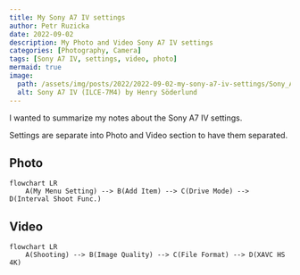 ```yaml
---
title: My Sony A7 IV settings
author: Petr Ruzicka
date: 2022-09-02
description: My Photo and Video Sony A7 IV settings
categories: [Photography, Camera]
tags: [Sony A7 IV, settings, video, photo]
mermaid: true
image:
  path: /assets/img/posts/2022/2022-09-02-my-sony-a7-iv-settings/Sony_A7_IV_(ILCE-7M4)_-_by_Henry_Söderlund_(51739988735).avif
  alt: Sony A7 IV (ILCE-7M4) by Henry Söderlund
---
```


I wanted to summarize my notes about the Sony A7 IV settings.

Settings are separate into Photo and Video section to have them separated.

## Photo

```mermaid
flowchart LR
    A(My Menu Setting) --> B(Add Item) --> C(Drive Mode) --> D(Interval Shoot Func.)
```

## Video

```mermaid
flowchart LR
    A(Shooting) --> B(Image Quality) --> C(File Format) --> D(XAVC HS 4K)
```

